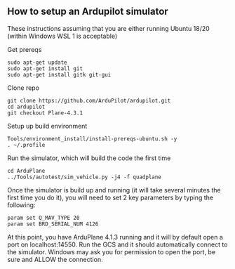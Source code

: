 ## How to setup an Ardupilot simulator

These instructions assuming that you are either running Ubuntu 18/20 (within Windows WSL 1 is acceptable)

Get prereqs
```
sudo apt-get update
sudo apt-get install git
sudo apt-get install gitk git-gui
```
Clone repo
```
git clone https://github.com/ArduPilot/ardupilot.git
cd ardupilot
git checkout Plane-4.3.1
```
Setup up build environment
```
Tools/environment_install/install-prereqs-ubuntu.sh -y
. ~/.profile
```
Run the simulator, which will build the code the first time
```
cd ArduPlane
../Tools/autotest/sim_vehicle.py -j4 -f quadplane
```
Once the simulator is build up and running (it will take several minutes the first time you do it), you will need to set 2 key parameters by typing the following:
```
param set Q_MAV_TYPE 20
param set BRD_SERIAL_NUM 4126
```
At this point, you have ArduPlane 4.1.3 running and it will by default open a port on localhost:14550. Run the GCS and it should automatically connect to the simulator. Windows may ask you for permission to open the port, be sure and ALLOW the connection.



